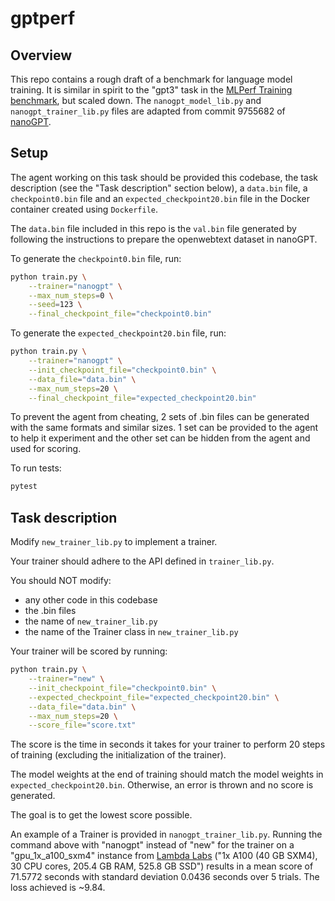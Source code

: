 # gptperf

## Overview

This repo contains a rough draft of a benchmark for language model training. It is similar in spirit to the "gpt3" task in the [MLPerf Training benchmark](https://mlcommons.org/benchmarks/training/), but scaled down. The `nanogpt_model_lib.py` and `nanogpt_trainer_lib.py` files are adapted from commit 9755682 of [nanoGPT](https://github.com/karpathy/nanoGPT).

## Setup

The agent working on this task should be provided this codebase, the task description (see the "Task description" section below), a `data.bin` file, a `checkpoint0.bin` file and an `expected_checkpoint20.bin` file in the Docker container created using `Dockerfile`.

The `data.bin` file included in this repo is the `val.bin` file generated by following the instructions to prepare the openwebtext dataset in nanoGPT.

To generate the `checkpoint0.bin` file, run:

```bash
python train.py \
    --trainer="nanogpt" \
    --max_num_steps=0 \
    --seed=123 \
    --final_checkpoint_file="checkpoint0.bin"
```

To generate the `expected_checkpoint20.bin` file, run:

```bash
python train.py \
    --trainer="nanogpt" \
    --init_checkpoint_file="checkpoint0.bin" \
    --data_file="data.bin" \
    --max_num_steps=20 \
    --final_checkpoint_file="expected_checkpoint20.bin"
```

To prevent the agent from cheating, 2 sets of .bin files can be generated with the same formats and similar sizes. 1 set can be provided to the agent to help it experiment and the other set can be hidden from the agent and used for scoring.

To run tests:

```bash
pytest
```

## Task description

Modify `new_trainer_lib.py` to implement a trainer.

Your trainer should adhere to the API defined in `trainer_lib.py`.

You should NOT modify:
* any other code in this codebase
* the .bin files
* the name of `new_trainer_lib.py`
* the name of the Trainer class in `new_trainer_lib.py`

Your trainer will be scored by running:

```bash
python train.py \
    --trainer="new" \
    --init_checkpoint_file="checkpoint0.bin" \
    --expected_checkpoint_file="expected_checkpoint20.bin" \
    --data_file="data.bin" \
    --max_num_steps=20 \
    --score_file="score.txt"
```

The score is the time in seconds it takes for your trainer to perform 20 steps of training (excluding the initialization of the trainer). 

The model weights at the end of training should match the model weights in `expected_checkpoint20.bin`. Otherwise, an error is thrown and no score is generated.

The goal is to get the lowest score possible.

An example of a Trainer is provided in `nanogpt_trainer_lib.py`. Running the command above with "nanogpt" instead of "new" for the trainer on a "gpu_1x_a100_sxm4" instance from [Lambda Labs](https://lambdalabs.com) ("1x A100 (40 GB SXM4), 30 CPU cores, 205.4 GB RAM, 525.8 GB SSD") results in a mean score of 71.5772 seconds with standard deviation 0.0436 seconds over 5 trials. The loss achieved is ~9.84.
